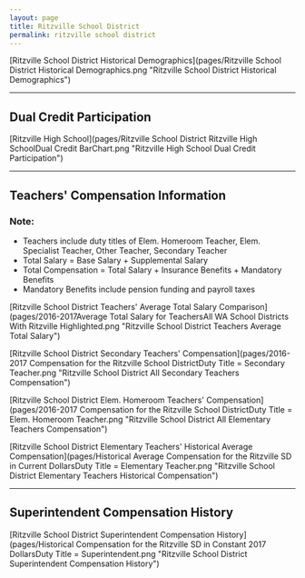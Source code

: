 ```yaml
---
layout: page
title: Ritzville School District
permalink: ritzville school district
---
```



[Ritzville School District Historical Demographics](pages/Ritzville School District Historical Demographics.png "Ritzville School District Historical Demographics")

___

## Dual Credit Participation

[Ritzville High School](pages/Ritzville School District Ritzville High SchoolDual Credit BarChart.png "Ritzville High School Dual Credit Participation")


___

## Teachers' Compensation Information
### Note:
- Teachers include duty titles of Elem. Homeroom Teacher, Elem. Specialist Teacher, Other Teacher, Secondary Teacher
- Total Salary = Base Salary + Supplemental Salary
- Total Compensation = Total Salary + Insurance Benefits + Mandatory Benefits
- Mandatory Benefits include pension funding and payroll taxes

[Ritzville School District Teachers' Average Total Salary Comparison](pages/2016-2017Average Total Salary for TeachersAll WA School Districts With Ritzville Highlighted.png "Ritzville School District Teachers Average Total Salary")

[Ritzville School District Secondary Teachers' Compensation](pages/2016-2017 Compensation for the Ritzville School DistrictDuty Title = Secondary Teacher.png "Ritzville School District All Secondary Teachers Compensation")

[Ritzville School District Elem. Homeroom Teachers' Compensation](pages/2016-2017 Compensation for the Ritzville School DistrictDuty Title = Elem. Homeroom Teacher.png "Ritzville School District All Elementary Teachers Compensation")

[Ritzville School District Elementary Teachers' Historical Average Compensation](pages/Historical Average Compensation for the Ritzville SD in Current DollarsDuty Title = Elementary Teacher.png "Ritzville School District Elementary Teachers Historical Compensation")


___

## Superintendent Compensation History

[Ritzville School District Superintendent Compensation History](pages/Historical Compensation for the Ritzville SD in Constant 2017 DollarsDuty Title = Superintendent.png "Ritzville School District Superintendent Compensation History")

